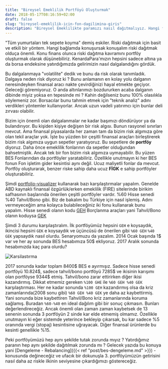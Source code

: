 ```yaml
---
title: "Bireysel Emeklilik Portföyü Oluşturmak"
date: 2018-05-17T08:16:59+02:00
draft: false
slug: "bireysel-emeklilik-icin-fon-dagilimina-giris"
description: "Bireysel Emeklilikte paramızı nasıl dağıtmalıyız. Hangi fonlar iyi getiri elde etmiş "
---
```


"Tüm yumurtaları tek sepete koyma" demiş eskiler. Riski dağıtmak için basit ve etkili bir yöntem.
Hangi bağlamda konuşursak konuşalım riski dağıtmak olduça önemli. Konu finans olunca riski dağıtma kavramını
portföy oluşturmak olarak düşünebiliriz. KenardaPara'mızın hepsini sadece altına ya da borsa endeksine yatırdığımızda gelirimizin nasıl dalgalandığını gördük.

Bu dalgalanmaya "volatilite" dedik ve bunu da risk olarak tanımladık. Dalgaya neden risk diyoruz ki ? Bunu anlamanın en kolay yolu dalganın neresindeyken finansal aracı nakte çevirdiğinizi hayal etmekte geçiyor. Geleceği göremiyoruz. O anda altınlarımızı bozdururken acaba dalganın dibinde miyiz yoksa en tepesinde mi ? Kahin değilseniz bunu 100% olasılıkla söylemeniz zor. Borsacılar bunu tahmin etmek için "teknik analiz" adını verdikleri yöntemler kullanıyorlar. Ancak uzun vadeli yatırımcı için bunlar deli zırvası olabilir.

Bizim için önemli olan dalgalanmalar ne kadar başımızı döndürüyor ya da bulandırıyor. Bu kişiden kişiye değişen bir risk algısı. Bunun rasyonel sınırları mevcut. Ama finansal piyasalarda her zaman tam da bizim risk algımıza göre olan tekil araçlar yok. İşte bu yüzden bir çeşitli finansal araçları birleştirerek bizim risk algımıza uygun sepetler yaratıyoruz. Bu sepetlere de **portföy** diyoruz. Daha önce emeklilik fonlarının da sepetler olduğundan bahsetmiştik. Ancak tek bir fon bizim risk algımıza uymayabilir. Bu yüzen BES Fonlarından da portföyler yaratabiliriz. Özellikle unutmayın ki her BES fonun Fon işletim gider kesintisi aynı değil. Ucuz maliyetli fonlar da mevcut. Portföy oluşturarak, benzer riske sahip daha ucuz **FİGK** e sahip portföyler oluşturabiliriz.


Şimdi [portfolio-visualizer](https://www.portfoliovisualizer.com/backtest-portfolio) kullanarak bazı karşılaştırmalar yapalım. Genelde ABD kaynaklı finansal özgürlük/erken emeklilik (FIRE) sitelerinde birikim safhasının başlarında önerilen çeşitli portföyler vardır. %60 Hisse senedi %40 Tahvil/Bono gibi.
Biz de bakalım bu Türkiye için nasıl işlemiş. Adını vermeyeceğim ama kolayca bulabileceğiniz iki fonu kullanarak bunu yapalım. Hisse senedi olanın kodu [GEH](https://github.com/KenardaPara/veriler/tree/master/besdata/GEH) Borçlanma araçları yani Tahvil/Bono olanın koduysa [GEK](https://github.com/KenardaPara/veriler/tree/master/besdata/GEH)

Şimdi 3 durumu karşılaştıralım. İlk portföyümüz hepsini `GEH` e koysaydık, ikincisi hepsini `GEK` e koysaydık ve üçüncüsü de önerilen gibi `%60 GEH` `%40 GEK` yapsaydık nasıl olurdu. Senaryomuzu da yazalım. 2014 Ocak başında 1\$ var ve her ay sonunda BES hesabımıza 50\$ ekliyoruz. 2017 Aralık sonunda hesabımızda kaç para olurdu?

![Karsilastırma](/img/portfoy-olusturmak/result.png)

2017 sonunda kadar toplam 8400\$ BES e ayırmışız. Sadece hisse senedi portföyü 10.824\$, sadece tahvil/bono portföyü 7285\$ ve ikisinin karışımı olan portföyse 9344\$ etmiş. Tahvil/bono zarar ettirirken diğer ikisi kazandırmış. Dikkat etmemiz gereken
 `%100 GHE` ile `%60 GEH %40 GEK` karşılaştırması. Her ne kadar sonunda `%100 GEH` kazandırmış olsa da kriz zamanlarında(2008 sonu gibi) `%60 GEH %40 GEK` ye daha az kaybettirmiş. Yani sonunda bize kaybettiren Tahvil/Bono kriz zamanlarında koruma sağlamış.
Buradan `%60-%40` en ideal dağılım gibi bir sonuç çıkmasın. Bunları değerlendireceğiz. Ancak önemli olan zaman zaman kaybetsek de 13 senenin sonunda 3 portföyün 2 sinde kar elde etmemiş olmamız. Özellikle unutmayın ki eğer sistemde yeterince bekleyip çıkarsak, bu kar sadece %5 oranında vergi (stopaj) kesintisine uğrayacak. Diğer finansal ürünlerde  bu kesinti genellikle %15.

Peki portföyümüzü hep aynı şekilde tutak zorunda mıyız ? Yatırdığımız paranın hep aynı şekilde dağıtılmak zorunda mı ? Gelecek yazıda bu konuya yani [Dengeleme - Rebalancing]({{< ref "post/bes-dengeleme.md" >}}) - konusunda değineceğiz ve ufacık bir dokunuşla 3. portföyümüzün getirisini nasıl daha az riskle ilkinin seviyesine çıkardığımızı göstereceğiz.
